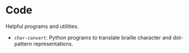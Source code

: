 # Code

Helpful programs and utilities.

* `char-convert`: Python programs to translate braille 
character and dot-pattern representations.